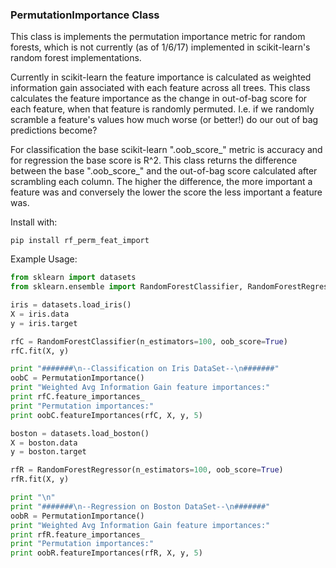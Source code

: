 ### PermutationImportance Class

This class is implements the permutation importance metric for random forests, which is not currently (as of 1/6/17) implemented in scikit-learn's random forest implementations.

Currently in scikit-learn the feature importance is calculated as weighted information gain associated with each feature across all trees. This class calculates the feature importance as the change in out-of-bag score for each feature, when that feature is randomly permuted. I.e. if we randomly scramble a feature's values how much worse (or better!) do our out of bag predictions become?

For classification the base scikit-learn ".oob_score_" metric is accuracy and for regression the base score is R^2. This class returns the difference between the base ".oob_score_" and the out-of-bag score calculated after scrambling each column. The higher the difference, the more important a feature was and conversely the lower the score the less important a feature was.

Install with:
```
pip install rf_perm_feat_import
```

Example Usage:
```python
from sklearn import datasets
from sklearn.ensemble import RandomForestClassifier, RandomForestRegressor

iris = datasets.load_iris()
X = iris.data
y = iris.target

rfC = RandomForestClassifier(n_estimators=100, oob_score=True)
rfC.fit(X, y)

print "#######\n--Classification on Iris DataSet--\n#######"
oobC = PermutationImportance()
print "Weighted Avg Information Gain feature importances:"
print rfC.feature_importances_
print "Permutation importances:"
print oobC.featureImportances(rfC, X, y, 5)

boston = datasets.load_boston()
X = boston.data
y = boston.target

rfR = RandomForestRegressor(n_estimators=100, oob_score=True)
rfR.fit(X, y)

print "\n"
print "#######\n--Regression on Boston DataSet--\n#######"
oobR = PermutationImportance()
print "Weighted Avg Information Gain feature importances:"
print rfR.feature_importances_
print "Permutation importances:"
print oobR.featureImportances(rfR, X, y, 5)
```
